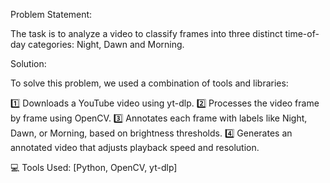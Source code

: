 Problem Statement:

The task is to analyze a video to classify frames into three distinct time-of-day categories: Night, Dawn and Morning. 

Solution:

To solve this problem, we used a combination of tools and libraries:

1️⃣ Downloads a YouTube video using yt-dlp.
2️⃣ Processes the video frame by frame using OpenCV.
3️⃣ Annotates each frame with labels like Night, Dawn, or Morning, based on brightness thresholds.
4️⃣ Generates an annotated video that adjusts playback speed and resolution.

💻 Tools Used: [Python, OpenCV, yt-dlp]
